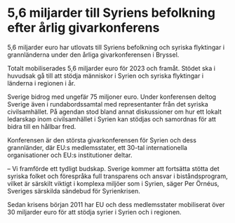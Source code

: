 # 5,6 miljarder till Syriens befolkning efter årlig givarkonferens

5,6 miljarder euro har utlovats till Syriens befolkning och syriska flyktingar i grannländerna under den årliga givarkonferensen i Bryssel.


Totalt mobiliserades 5,6 miljarder euro för 2023 och framåt. Stödet ska i huvudsak gå till att stödja människor i Syrien och syriska flyktingar i länderna i regionen i år.

Sverige bidrog med ungefär 75 miljoner euro. Under konferensen deltog Sverige även i rundabordssamtal med representanter från det syriska civilsamhället. På agendan stod bland annat diskussioner om hur ett lokalt ledarskap inom civilsamhället i Syrien kan stödjas och samordnas för att bidra till en hållbar fred.

Konferensen är den största givarkonferensen för Syrien och dess grannländer, där EU:s medlemsstater, ett 30\-tal internationella organisationer och EU:s institutioner deltar.

– Vi framförde ett tydligt budskap. Sverige kommer att fortsätta stötta det syriska folket och förespråka full transparens och ansvar i biståndsprogram, vilket är särskilt viktigt i komplexa miljöer som i Syrien, säger Per Örnéus, Sveriges särskilda sändebud för Syrienkrisen.

Sedan krisens början 2011 har EU och dess medlemsstater mobiliserat över 30 miljarder euro för att stödja syrier i Syrien och i regionen.
